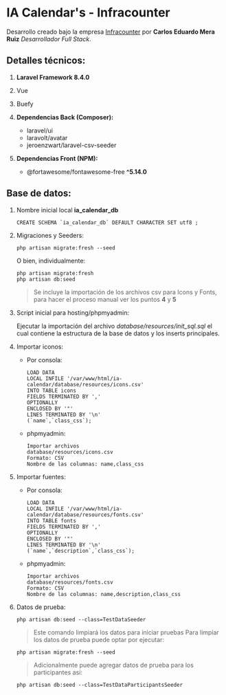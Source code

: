 # IA Calendar's - Infracounter

Desarrollo creado bajo la empresa [Infracounter](https://infracounter.com) por **Carlos Eduardo Mera Ruiz** *Desarrollador Full Stack*.

## Detalles técnicos:
1. **Laravel Framework 8.4.0**
2. Vue
3. Buefy
4. **Dependencias Back (Composer):**
    - laravel/ui
    - laravolt/avatar
    - jeroenzwart/laravel-csv-seeder

5. **Dependencias Front (NPM):**
    - @fortawesome/fontawesome-free **^5.14.0**

## Base de datos:
1. Nombre inicial local **ia_calendar_db**
    ```
    CREATE SCHEMA `ia_calendar_db` DEFAULT CHARACTER SET utf8 ;
    ```
2. Migraciones y Seeders:
    ```
    php artisan migrate:fresh --seed
    ```
    O bien, individualmente:
    ```
    php artisan migrate:fresh
    php artisan db:seed
    ```
    >Se incluye la importación de los archivos csv para Icons y Fonts, para hacer el proceso manual ver los puntos **4** y **5**
3. Script inicial para hosting/phpmyadmin:

    Ejecutar la importación del archivo *database/resources/init_sql.sql* el cual contiene la estructura de la base de datos y los inserts principales.
4. Importar iconos:
    - Por consola:
        ```
        LOAD DATA
        LOCAL INFILE '/var/www/html/ia-calendar/database/resources/icons.csv'
        INTO TABLE icons
        FIELDS TERMINATED BY ','
        OPTIONALLY
        ENCLOSED BY '"'
        LINES TERMINATED BY '\n'
        (`name`,`class_css`);
        ```
    - phpmyadmin:
        ```
        Importar archivos
        database/resources/icons.csv
        Formato: CSV
        Nombre de las columnas: name,class_css
        ```
5. Importar fuentes:
    - Por consola:
        ```
        LOAD DATA
        LOCAL INFILE '/var/www/html/ia-calendar/database/resources/fonts.csv'
        INTO TABLE fonts
        FIELDS TERMINATED BY ','
        OPTIONALLY
        ENCLOSED BY '"'
        LINES TERMINATED BY '\n'
        (`name`,`description`,`class_css`);
        ```
    - phpmyadmin:
        ```
        Importar archivos
        database/resources/fonts.csv
        Formato: CSV
        Nombre de las columnas: name,description,class_css
        ```
6. Datos de prueba:
    ```
    php artisan db:seed --class=TestDataSeeder
    ```
    >Este comando limpiará los datos para iniciar pruebas
    Para limpiar los datos de prueba puede optar por ejecutar:
    ```
    php artisan migrate:fresh --seed
    ```
    >Adicionalmente puede agregar datos de prueba para los participantes así:
    ```
    php artisan db:seed --class=TestDataParticipantsSeeder
    ```


